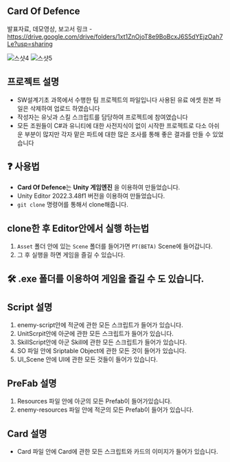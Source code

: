 ## Card Of Defence
발표자료, 데모영상, 보고서 링크 - https://drive.google.com/drive/folders/1xt1ZnOjoT8e9BoBcxJ6S5dYEjzOah7Le?usp=sharing

![스샷4](https://github.com/user-attachments/assets/45600225-5d8a-4e88-b7ca-4448f68494aa)
![스샷5](https://github.com/user-attachments/assets/ca626460-31a8-4b13-8acb-f6676d4cae26)


## 프로젝트 설명
- SW설계기초 과목에서 수행한 팀 프로젝트의 파일입니다 사용된 유료 에셋 원본 파일은 삭제하여 업로드 하였습니다
- 작성자는 유닛과 스킬 스크립트를 담당하여 프로젝트에 참여였습니다
- 모든 조원들이 C#과 유니티에 대한 사전지식이 없이 시작한 프로젝트로 다소 아쉬운 부분이 많지만 각자 맡은 파트에 대한 많은 조사를 통해 좋은 결과를 만들 수 있었습니다

## ❓ 사용법 
- **Card Of Defence**는 **Unity 게임엔진</u>** 을 이용하여 만들었습니다.
- Unity Editor 2022.3.48f1 버전을 이용하여 만들었습니다.  
- `git clone` 명령어를 통해서 clone해줍니다. 

## clone한 후 Editor안에서 실행 하는법   
1.  `Asset` 폴더 안에 있는 `Scene` 폴더를 들어가면 `PT(BETA)` Scene에 들어갑니다.
2. 그 후 실행을 하면 게임을 즐길 수 있습니다. 

## 🛠  .exe 폴더를 이용하여 게임을 즐길 수 도 있습니다.

## Script 설명

1. enemy-script안에 적군에 관한 모든 스크립트가 들어가 있습니다.
2. UnitScrpit안에 아군에 관한 모든 스크립트가 들어가 있습니다. 
3. SkillScript안에 아군 Skill에 관한 모든 스크립트가 들어가 있습니다. 
4. SO 파일 안에 Sriptable Object에 관한 모든 것이 들어가 있습니다. 
5. UI_Scene 안에 UI에 관한 모든 것들이 들어가 있습니다.   

   
## PreFab 설명
1. Resources 파일 안에 아군의 모든 Prefab이 들어가있습니다.
2. enemy-resources 파일 안에 적군의 모든 Prefab이 들어가 있습니다.

## Card 설명
- Card 파일 안에 Card에 관한 모든 스크립트와 카드의 이미지가 들어가 있습니다.

